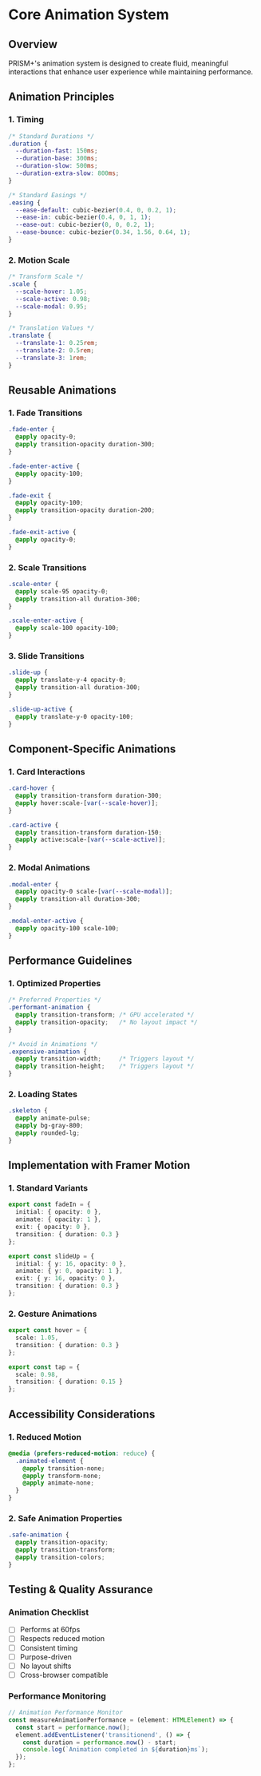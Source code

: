 # Core Animation System

## Overview
PRISM+'s animation system is designed to create fluid, meaningful interactions that enhance user experience while maintaining performance.

## Animation Principles

### 1. Timing
```css
/* Standard Durations */
.duration {
  --duration-fast: 150ms;
  --duration-base: 300ms;
  --duration-slow: 500ms;
  --duration-extra-slow: 800ms;
}

/* Standard Easings */
.easing {
  --ease-default: cubic-bezier(0.4, 0, 0.2, 1);
  --ease-in: cubic-bezier(0.4, 0, 1, 1);
  --ease-out: cubic-bezier(0, 0, 0.2, 1);
  --ease-bounce: cubic-bezier(0.34, 1.56, 0.64, 1);
}
```

### 2. Motion Scale
```css
/* Transform Scale */
.scale {
  --scale-hover: 1.05;
  --scale-active: 0.98;
  --scale-modal: 0.95;
}

/* Translation Values */
.translate {
  --translate-1: 0.25rem;
  --translate-2: 0.5rem;
  --translate-3: 1rem;
}
```

## Reusable Animations

### 1. Fade Transitions
```css
.fade-enter {
  @apply opacity-0;
  @apply transition-opacity duration-300;
}

.fade-enter-active {
  @apply opacity-100;
}

.fade-exit {
  @apply opacity-100;
  @apply transition-opacity duration-200;
}

.fade-exit-active {
  @apply opacity-0;
}
```

### 2. Scale Transitions
```css
.scale-enter {
  @apply scale-95 opacity-0;
  @apply transition-all duration-300;
}

.scale-enter-active {
  @apply scale-100 opacity-100;
}
```

### 3. Slide Transitions
```css
.slide-up {
  @apply translate-y-4 opacity-0;
  @apply transition-all duration-300;
}

.slide-up-active {
  @apply translate-y-0 opacity-100;
}
```

## Component-Specific Animations

### 1. Card Interactions
```css
.card-hover {
  @apply transition-transform duration-300;
  @apply hover:scale-[var(--scale-hover)];
}

.card-active {
  @apply transition-transform duration-150;
  @apply active:scale-[var(--scale-active)];
}
```

### 2. Modal Animations
```css
.modal-enter {
  @apply opacity-0 scale-[var(--scale-modal)];
  @apply transition-all duration-300;
}

.modal-enter-active {
  @apply opacity-100 scale-100;
}
```

## Performance Guidelines

### 1. Optimized Properties
```css
/* Preferred Properties */
.performant-animation {
  @apply transition-transform; /* GPU accelerated */
  @apply transition-opacity;   /* No layout impact */
}

/* Avoid in Animations */
.expensive-animation {
  @apply transition-width;     /* Triggers layout */
  @apply transition-height;    /* Triggers layout */
}
```

### 2. Loading States
```css
.skeleton {
  @apply animate-pulse;
  @apply bg-gray-800;
  @apply rounded-lg;
}
```

## Implementation with Framer Motion

### 1. Standard Variants
```typescript
export const fadeIn = {
  initial: { opacity: 0 },
  animate: { opacity: 1 },
  exit: { opacity: 0 },
  transition: { duration: 0.3 }
};

export const slideUp = {
  initial: { y: 16, opacity: 0 },
  animate: { y: 0, opacity: 1 },
  exit: { y: 16, opacity: 0 },
  transition: { duration: 0.3 }
};
```

### 2. Gesture Animations
```typescript
export const hover = {
  scale: 1.05,
  transition: { duration: 0.3 }
};

export const tap = {
  scale: 0.98,
  transition: { duration: 0.15 }
};
```

## Accessibility Considerations

### 1. Reduced Motion
```css
@media (prefers-reduced-motion: reduce) {
  .animated-element {
    @apply transition-none;
    @apply transform-none;
    @apply animate-none;
  }
}
```

### 2. Safe Animation Properties
```css
.safe-animation {
  @apply transition-opacity;
  @apply transition-transform;
  @apply transition-colors;
}
```

## Testing & Quality Assurance

### Animation Checklist
- [ ] Performs at 60fps
- [ ] Respects reduced motion
- [ ] Consistent timing
- [ ] Purpose-driven
- [ ] No layout shifts
- [ ] Cross-browser compatible

### Performance Monitoring
```typescript
// Animation Performance Monitor
const measureAnimationPerformance = (element: HTMLElement) => {
  const start = performance.now();
  element.addEventListener('transitionend', () => {
    const duration = performance.now() - start;
    console.log(`Animation completed in ${duration}ms`);
  });
};
``` 